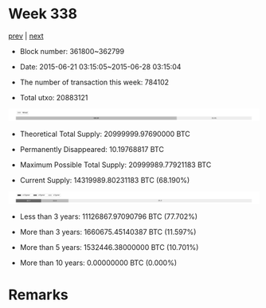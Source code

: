 # Week 338

[prev](week0337.md) | [next](week0339.md)

- Block number: 361800~362799

- Date: 2015-06-21 03:15:05~2015-06-28 03:15:04

- The number of transaction this week: 784102

- Total utxo: 20883121

![](../images/mined_week0338.png)

- Theoretical Total Supply: 20999999.97690000 BTC

- Permanently Disappeared: 10.19768817 BTC

- Maximum Possible Total Supply: 20999989.77921183 BTC

- Current Supply: 14319989.80231183 BTC (68.190%)

![](../images/year_week0338.png)


- Less than 3 years: 11126867.97090796 BTC (77.702%)

- More than 3 years: 1660675.45140387 BTC (11.597%)

- More than 5 years: 1532446.38000000 BTC (10.701%)

- More than 10 years: 0.00000000 BTC (0.000%)

# Remarks

